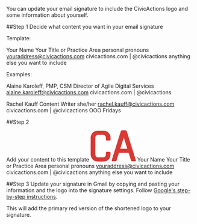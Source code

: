 You can update your email signature to include the CivicActions logo and some information about yourself.

##Step 1
Decide what content you want in your email signature

Template:

Your Name
Your Title or Practice Area
personal pronouns 
youraddress@civicactions.com
civicactions.com   |   @civicactions
anything else you want to include

Examples:

Alaine Karoleff, PMP, CSM
Director of Agile Digital Services
alaine.karoleff@civicactions.com
civicactions.com   |   @civicactions


Rachel Kauff
Content Writer
she/her
rachel.kauff@civicactions.com
civicactions.com   |   @civicactions
OOO Fridays

##Step 2

Add your content to this template
<img alt="CivicActions short logo" src="https://raw.githubusercontent.com/CivicActions/style-guide/master/docs/img/CA-Short-Logo-Red-296x204.png" width="120">
Your Name
Your Title or Practice Area
personal pronouns 
youraddress@civicactions.com
civicactions.com   |   @civicactions
anything else you want to include


##Step 3
Update your signature in Gmail by copying and pasting your information and the logo into the signature settings. Follow [Google's step-by-step instructions](https://support.google.com/mail/answer/8395?co=GENIE.Platform%3DDesktop&hl=en).

This will add the primary red version of the shortened logo to your signature.
